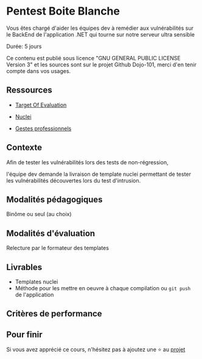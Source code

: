 # Pentest Boite Blanche

Vous êtes chargé d'aider les équipes dev à remédier aux vulnérabilités sur le BackEnd de l'application .NET qui tourne sur notre serveur ultra sensible

Durée: 5 jours

Ce contenu est publié sous licence "GNU GENERAL PUBLIC LICENSE Version 3" et les sources sont sur le projet Github Dojo-101, merci d'en tenir compte dans vos usages.

## Ressources

* [Target Of Evaluation](https://github.com/Aif4thah/Vulnerable-Light-Apps)

* [Nuclei](https://github.com/projectdiscovery/nuclei)

* [Gestes professionnels](https://github.com/Aif4thah/Dojo-101)


## Contexte

Afin de tester les vulnérabilités lors des tests de non-régression, 

l'équipe dev demande la livraison de template nuclei permettant de tester les vulnérabilités découvertes lors du test d'intrusion.

## Modalités pédagogiques

Binôme ou seul (au choix)

## Modalités d'évaluation

Relecture par le formateur des templates 

## Livrables

* Templates nuclei
* Méthode pour les mettre en oeuvre à chaque compilation ou `git push` de l'application

## Critères de performance



## Pour finir

Si vous avez apprécié ce cours, n'hésitez pas à ajoutez une ⭐ au [projet](https://github.com/Aif4thah/Dojo-101)